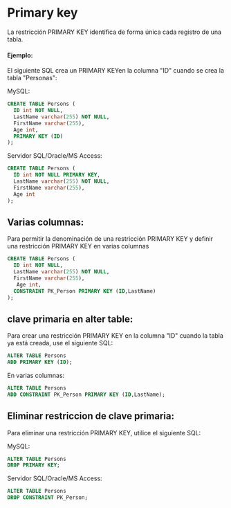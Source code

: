 # Primary key

La restricción PRIMARY KEY identifica de forma única cada registro de una tabla.

#### Ejemplo:

El siguiente SQL crea un PRIMARY KEYen la columna "ID" cuando se crea la tabla "Personas":

MySQL:

```sql
CREATE TABLE Persons (
  ID int NOT NULL,
  LastName varchar(255) NOT NULL,
  FirstName varchar(255),
  Age int,
  PRIMARY KEY (ID)
);
```

Servidor SQL/Oracle/MS Access:

```sql
CREATE TABLE Persons (
  ID int NOT NULL PRIMARY KEY,
  LastName varchar(255) NOT NULL,
  FirstName varchar(255),
  Age int
);
```

## Varias columnas:
 
Para permitir la denominación de una restricción PRIMARY KEY y definir una restricción PRIMARY KEY en varias columnas

```sql
CREATE TABLE Persons (
  ID int NOT NULL,
  LastName varchar(255) NOT NULL,
  FirstName varchar(255),
   Age int,
  CONSTRAINT PK_Person PRIMARY KEY (ID,LastName)
);
```

## clave primaria en alter table:

Para crear una restricción PRIMARY KEY en la columna "ID" cuando la tabla ya está creada, use el siguiente SQL:

```sql
ALTER TABLE Persons
ADD PRIMARY KEY (ID);
```

En varias columnas:

```sql
ALTER TABLE Persons
ADD CONSTRAINT PK_Person PRIMARY KEY (ID,LastName);
```

## Eliminar restriccion de clave primaria:

Para eliminar una restricción PRIMARY KEY, utilice el siguiente SQL:

MySQL:

```sql
ALTER TABLE Persons
DROP PRIMARY KEY;
```

Servidor SQL/Oracle/MS Access:

```sql
ALTER TABLE Persons
DROP CONSTRAINT PK_Person;
```
